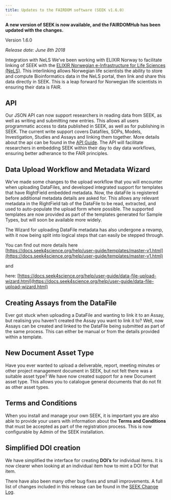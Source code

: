 ```yaml
---
title: Updates to the FAIRDOM software (SEEK v1.6.0)
---
```


**A new version of SEEK is now available, and the FAIRDOMHub has been updated with the changes.** 

Version 1.6.0

_Release date: June 8th 2018_

Integration with NeLS
We’ve been working with ELIXIR Norway to facilitate linking of SEEK with the [ELIXIR Norwegian e-Infrastructure for Life Sciences (NeLS)](https://nels.bioinfo.no/). This interlinking allows Norwegian life scientists the ability to store and compute Bioinformatics data in the NeLS portal, then link and share this data directly in SEEK. This is a leap forward for Norwegian life scientists in ensuring their data is FAIR.

## API

Our JSON API can now support researchers in reading data from SEEK, as well as writing and submitting new entries. 
This allows all users programmatic access to data published in SEEK, as well as for publishing in SEEK. 
The current write support covers Datafiles, SOPs, Models, Investigation, Studies and Assays and linking them together. 
More details about the api can be found in the [API Guide](http://docs.seek4science.org/help/user-guide/api.html). The API will facilitate researchers in embedding SEEK within their day to day data workflows, ensuring better adherance to the FAIR principles.

## Data Upload Workflow and Metadata Wizard

We’ve made some changes to the upload workflow that you will encounter when uploading DataFiles, and developed integrated support for templates that have RightField embedded metadata. Now, the dataFile is registered before additional metadata details are asked for. This allows any relevant metadata in the RightField tab of the DataFile to be read, extracted, and used to auto-populate the upload form where possible. The supported templates are now provided as part of the templates generated for Sample Types, but will soon be available more widely.

The Wizard for uploading DataFile metadata has also undergone a revamp, with it now being split into logical steps that can easily be stepped through.

You can find out more details here [https://docs.seek4science.org/help/user-guide/templates/master-v1.html](https://docs.seek4science.org/help/user-guide/templates/master-v1.html)

and

here: [https://docs.seek4science.org/help/user-guide/data-file-upload-wizard.html](https://docs.seek4science.org/help/user-guide/data-file-upload-wizard.html)

## Creating Assays from the DataFile

Ever got stuck when uploading a DataFile and wanting to link it to an Assay, 
but realising you haven’t created the Assay you want to link it to? Well, 
now Assays can be created and linked to the DataFile being submitted as part of the same process. 
This can either be manual or from the details provided within a template.

## New Document Asset Type

Have you ever wanted to upload a deliverable, report, meeting minutes or other project management document in SEEK, but not felt there was a suitable asset type? We have now created support for a new Document asset type. This allows you to catalogue general documents that do not fit as other asset types.

## Terms and Conditions

When you install and manage your own SEEK, it is important you are also able to provide your users with information about the **Terms and Conditions** that must be accepted as part of the registration process. This is now configurable by Admin of the SEEK installation.

## Simplified DOI creation

We have simplified the interface for creating **DOI’s** for individual items. It is now clearer when looking at an individual item how to mint a DOI for that item.

There have also been many other bug fixes and small improvements. 
A full list of changes included in this release can be found in the [SEEK Change Log](https://docs.seek4science.org/tech/releases#version-160).